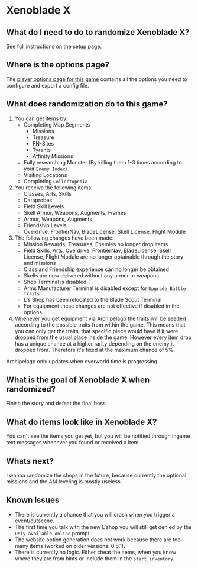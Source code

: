 # Xenoblade X

## What do I need to do to randomize Xenoblade X?

See full instructions on [the setup page].

[the setup page]: /tutorial/Xenoblade%20X/setup/en

## Where is the options page?

The [player options page for this game][options] contains all the options you
need to configure and export a config file.

[options]: ../player-options

## What does randomization do to this game?

1. You can get items by: 
    - Completing Map Segments
        - Missions
        - Treasure
        - FN-Sites
        - Tyrants
        - Affinity Missions
    - Fully researching Monster (By killing them 1-3 times according to your `Enemy Index`)
    - Visiting Locations
    - Completing `Collectopedia`
2. You receive the following items:
    - Classes, Arts, Skills
    - Dataprobes
    - Field Skill Levels
    - Skell Armor, Weapons, Augments, Frames
    - Armor, Weapons, Augments
    - Friendship Levels
    - Overdrive, FrontierNav, BladeLicense, Skell License, Flight Module
3. The following changes have been made:
    - Mission Rewards, Treasures, Enemies no longer drop items
    - Field Skills, Arts, Overdrive, FrontierNav, BladeLicense, Skell License, Flight Module
      are no longer obtainable through the story and missions
    - Class and Friendship experience can no longer be obtained
    - Skells are now delivered without any armor or weapons
    - Shop Terminal is disabled
    - Arms Manufacturer Terminal is disabled except for `Upgrade Battle Traits`
    - L's Shop has been relocated to the Blade Scout Terminal
    - For equipment these changes are not effective if disabled in the options
4. Whenever you get equipment via Archipelago the traits will be seeded according to the possible
   traits from within the game. This means that you can only get the traits, that specific piece would 
   have if it were dropped from the usual place inside the game. However every item drop has a 
   unique chance at a higher rarity depending on the enemy it dropped from. Therefore it's fixed at the maximum chance of 5%.

Archipelago only updates when overworld time is progressing.

## What is the goal of Xenoblade X when randomized?
Finish the story and defeat the final boss.

## What do items look like in Xenoblade X?
You can't see the items you get yet, but you will be notified through ingame text messages whenever
you found or received a item.

## Whats next?
I wanna randomize the shops in the future, because currently the optional missions and the AM leveling is mostly useless.

## Known Issues
- There is currently a chance that you will crash when you trigger a event/cutscene.
- The first time you talk with the new L'shop you will still get denied by the `Only available online` prompt.
- The website option generation does not work because there are too many items (worked on older versions: 0.5.1).
- There is currently no logic. Either cheat the items, when you know where they are from hints or include them in the `start_inventory`.